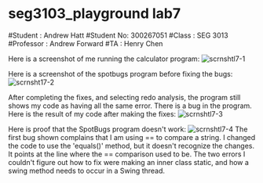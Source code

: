 # seg3103_playground lab7
#Student : Andrew Hatt
#Student No: 300267051
#Class : SEG 3013
#Professor : Andrew Forward
#TA : Henry Chen


Here is a screenshot of me running the calculator program:
![scrnshtl7-1](https://user-images.githubusercontent.com/43865276/126534356-c23fcd7f-e275-4e1b-a5b2-106f57c89957.png)

Here is a screenshot of the spotbugs program before fixing the bugs:
![scrnsht17-2](https://user-images.githubusercontent.com/43865276/126537066-e3c5212b-7699-4be6-9d01-229d9f65668d.png)

After completing the fixes, and selecting redo analysis, the program still shows my code as having all the same error. There is a bug in the program.
Here is the result of my code after making the fixes:
![scrnshtl7-3](https://user-images.githubusercontent.com/43865276/126699427-0510cb10-67e9-4d1d-840e-89384ab2bda4.png)

Here is proof that the SpotBugs program doesn't work:
![scrnshtl7-4](https://user-images.githubusercontent.com/43865276/126699581-ce482703-f721-4ef2-a018-9aab01bf90e2.png)
The first bug shown complains that I am using == to compare a string. I changed the code to use the 'equals()' method, but it doesn't recognize the changes. It points at the line where the == comparison used to be.
The two errors I couldn't figure out how to fix were making an inner class static, and how a swing method needs to occur in a Swing thread.


